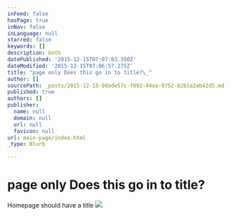 ```yaml
---
inFeed: false
hasPage: true
inNav: false
inLanguage: null
starred: false
keywords: []
description: both
datePublished: '2015-12-15T07:07:03.350Z'
dateModified: '2015-12-15T07:06:57.275Z'
title: "page only Does this go in to title?\_"
author: []
sourcePath: _posts/2015-12-15-9dade57c-f892-44aa-9752-b2b1a2ab42d5.md
published: true
authors: []
publisher:
  name: null
  domain: null
  url: null
  favicon: null
url: main-page/index.html
_type: Blurb

---
```

# page only Does this go in to title? 

Homepage should have a title
![](https://the-grid-user-content.s3-us-west-2.amazonaws.com/71385fde-34b8-4642-9878-1d545ad8d5b5.jpg)